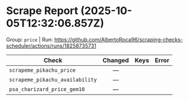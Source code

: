 # Scrape Report (2025-10-05T12:32:06.857Z)

Group: `price`  |  Run: https://github.com/AlbertoRoca96/scraping-checks-scheduler/actions/runs/18258735731

| Check | Changed | Keys | Error |
|---|:---:|:--|:--|
| `scrapeme_pikachu_price` | — |  |  |
| `scrapeme_pikachu_availability` | — |  |  |
| `psa_charizard_price_gem10` | — |  |  |
